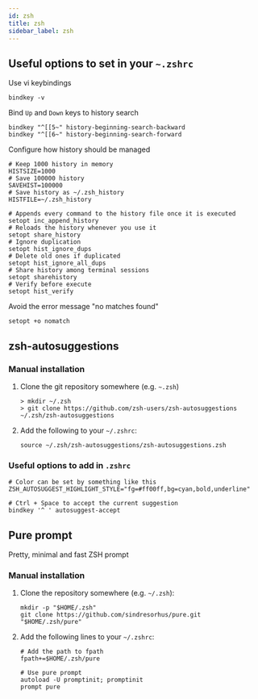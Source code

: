 ```yaml
---
id: zsh
title: zsh
sidebar_label: zsh
---
```


## Useful options to set in your `~.zshrc`

Use vi keybindings

```
bindkey -v
```

Bind `Up` and `Down` keys to history search

```
bindkey "^[[5~" history-beginning-search-backward
bindkey "^[[6~" history-beginning-search-forward
```

Configure how history should be managed

```
# Keep 1000 history in memory
HISTSIZE=1000
# Save 100000 history
SAVEHIST=100000
# Save history as ~/.zsh_history
HISTFILE=~/.zsh_history

# Appends every command to the history file once it is executed
setopt inc_append_history
# Reloads the history whenever you use it
setopt share_history
# Ignore duplication
setopt hist_ignore_dups
# Delete old ones if duplicated
setopt hist_ignore_all_dups
# Share history among terminal sessions
setopt sharehistory
# Verify before execute
setopt hist_verify
```

Avoid the error message "no matches found"

```
setopt +o nomatch
```

## zsh-autosuggestions

### Manual installation

1. Clone the git repository somewhere (e.g. `~.zsh`)

    ```
    > mkdir ~/.zsh
    > git clone https://github.com/zsh-users/zsh-autosuggestions ~/.zsh/zsh-autosuggestions
    ```

2. Add the following to your `~/.zshrc`:

    ```
    source ~/.zsh/zsh-autosuggestions/zsh-autosuggestions.zsh
    ```

### Useful options to add in `.zshrc`

```
# Color can be set by something like this
ZSH_AUTOSUGGEST_HIGHLIGHT_STYLE="fg=#ff00ff,bg=cyan,bold,underline"

# Ctrl + Space to accept the current suggestion
bindkey '^ ' autosuggest-accept
```

## Pure prompt

Pretty, minimal and fast ZSH prompt

### Manual installation

1. Clone the repository somewhere (e.g. `~/.zsh`):

    ```
    mkdir -p "$HOME/.zsh"
    git clone https://github.com/sindresorhus/pure.git "$HOME/.zsh/pure"
    ```

2. Add the following lines to your `~/.zshrc`:

    ```
    # Add the path to fpath
    fpath+=$HOME/.zsh/pure

    # Use pure prompt
    autoload -U promptinit; promptinit
    prompt pure
    ```


